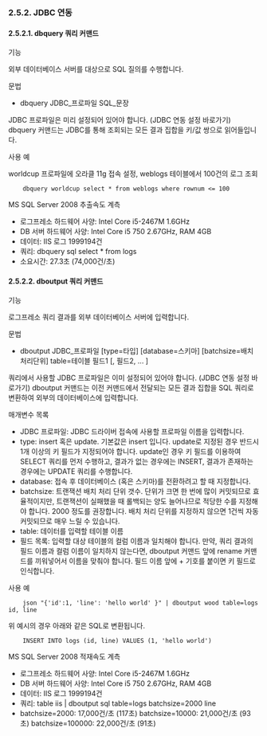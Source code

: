 ### 2.5.2. JDBC 연동

#### 2.5.2.1. dbquery 쿼리 커맨드

기능

외부 데이터베이스 서버를 대상으로 SQL 질의를 수행합니다.

문법

* dbquery JDBC_프로파일 SQL_문장

JDBC 프로파일은 미리 설정되어 있어야 합니다. (JDBC 연동 설정 바로가기) dbquery 커맨드는 JDBC를 통해 조회되는 모든 결과 집합을 키/값 쌍으로 읽어들입니다.

사용 예

worldcup 프로파일에 오라클 11g 접속 설정, weblogs 테이블에서 100건의 로그 조회

~~~
	dbquery worldcup select * from weblogs where rownum <= 100
~~~

MS SQL Server 2008 추출속도 계측

* 로그프레소 하드웨어 사양: Intel Core i5-2467M 1.6GHz
* DB 서버 하드웨어 사양: Intel Core i5 750 2.67GHz, RAM 4GB
* 데이터: IIS 로그 1999194건
* 쿼리: dbquery sql select * from logs
* 소요시간: 27.3초 (74,000건/초)


#### 2.5.2.2. dboutput 쿼리 커맨드


기능

로그프레소 쿼리 결과를 외부 데이터베이스 서버에 입력합니다.

문법

* dboutput JDBC_프로파일 [type=타입] [database=스키마] [batchsize=배치처리단위] table=테이블 필드1 [, 필드2, ... ]

쿼리에서 사용할 JDBC 프로파일은 이미 설정되어 있어야 합니다. (JDBC 연동 설정 바로가기) dboutput 커맨드는 이전 커맨드에서 전달되는 모든 결과 집합을 SQL 쿼리로 변환하여 외부의 데이터베이스에 입력합니다.

매개변수 목록

* JDBC 프로파일: JDBC 드라이버 접속에 사용할 프로파일 이름을 입력합니다.
* type: insert 혹은 update. 기본값은 insert 입니다. update로 지정된 경우 반드시 1개 이상의 키 필드가 지정되어야 합니다. update인 경우 키 필드를 이용하여 SELECT 쿼리를 먼저 수행하고, 결과가 없는 경우에는 INSERT, 결과가 존재하는 경우에는 UPDATE 쿼리를 수행합니다.
* database: 접속 후 데이터베이스 (혹은 스키마)를 전환하려고 할 때 지정합니다.
* batchsize: 트랜잭션 배치 처리 단위 갯수. 단위가 크면 한 번에 많이 커밋되므로 효율적이지만, 트랜잭션이 실패했을 때 롤백되는 양도 늘어나므로 적당한 수를 지정해야 합니다. 2000 정도를 권장합니다. 배치 처리 단위를 지정하지 않으면 1건씩 자동 커밋되므로 매우 느릴 수 있습니다.
* table: 데이터를 입력할 테이블 이름
* 필드 목록: 입력할 대상 테이블의 컬럼 이름과 일치해야 합니다. 만약, 쿼리 결과의 필드 이름과 컬럼 이름이 일치하지 않는다면, dboutput 커맨드 앞에 rename 커맨드를 끼워넣어서 이름을 맞춰야 합니다. 필드 이름 앞에 + 기호를 붙이면 키 필드로 인식합니다.

사용 예

~~~
	json "{'id':1, 'line': 'hello world' }" | dboutput wood table=logs id, line
~~~

위 예시의 경우 아래와 같은 SQL로 변환됩니다.

~~~
	INSERT INTO logs (id, line) VALUES (1, 'hello world')
~~~

MS SQL Server 2008 적재속도 계측

* 로그프레소 하드웨어 사양: Intel Core i5-2467M 1.6GHz
* DB 서버 하드웨어 사양: Intel Core i5 750 2.67GHz, RAM 4GB
* 데이터: IIS 로그 1999194건
* 쿼리: table iis | dboutput sql table=logs batchsize=2000 line
* batchsize=2000: 17,000건/초 (117초)
  batchsize=10000: 21,000건/초 (93초)
  batchsize=100000: 22,000건/초 (91초)


